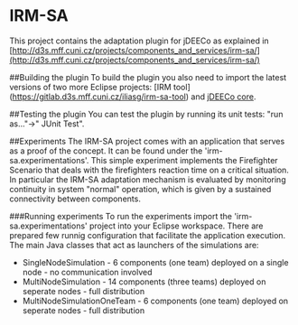 IRM-SA
======

This project contains the adaptation plugin for jDEECo as explained in [http://d3s.mff.cuni.cz/projects/components_and_services/irm-sa/](http://d3s.mff.cuni.cz/projects/components_and_services/irm-sa/)

##Building the plugin
To build the plugin you also need to import the latest versions of two more Eclipse projects: [IRM tool] (https://gitlab.d3s.mff.cuni.cz/iliasg/irm-sa-tool) and [jDEECo core](https://github.com/d3scomp/JDEECo).

##Testing the plugin
You can test the plugin by running its unit tests: "run as..."->" JUnit Test".

##Experiments
The IRM-SA project comes with an application that serves as a proof of the concept. It can be found under the 'irm-sa.experimentations'. This simple experiment implements the Firefighter Scenario that deals with the firefighters reaction time on a critical situation. In particular the IRM-SA adaptation mechanism is evaluated by monitoring continuity in system "normal" operation, which is given by a sustained connectivity between components.

###Running experiments
To run the experiments import the 'irm-sa.experimentations' project into your Eclipse workspace. There are prepared few runnig configuration that facilitate the application execution. The main Java classes that act as launchers of the simulations are:

- SingleNodeSimulation - 6 components (one team) deployed on a single node - no communication involved
- MultiNodeSimulation - 14 components (three teams) deployed on seperate nodes - full distribution 
- MultiNodeSimulationOneTeam - 6 components (one team) deployed on seperate nodes - full distribution 
